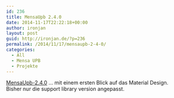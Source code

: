 ```yaml
---
id: 236
title: MensaUpb 2.4.0
date: 2014-11-17T22:22:18+00:00
author: ironjan
layout: post
guid: http://ironjan.de/?p=236
permalink: /2014/11/17/mensaupb-2-4-0/
categories:
  - All
  - Mensa UPB
  - Projekte
---
```

[MensaUpb-2.4.0](http://ironjan.de/wp-content/uploads/2014/11/MensaUpb-2.4.0.apk) &#8230; mit einem ersten Blick auf das Material Design. Bisher nur die support library version angepasst.